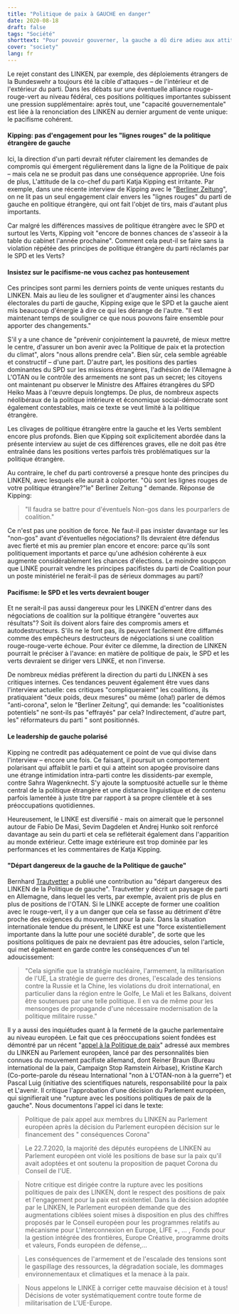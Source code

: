 ```yaml
---
title: "Politique de paix à GAUCHE en danger"
date: 2020-08-18
draft: false
tags: "Société"
shorttext: "Pour pouvoir gouverner, la gauche a dû dire adieu aux attitudes envers la politique étrangère. Cette demande se fait actuellement en raison du débat rouge-rouge-vert."
cover: "society"
lang: fr
---
```


Le rejet constant des LINKEN, par exemple, des déploiements étrangers de la Bundeswehr a toujours été la cible d'attaques – de l'intérieur et de l'extérieur du parti. Dans les débats sur une éventuelle alliance rouge-rouge-vert au niveau fédéral, ces positions politiques importantes subissent une pression supplémentaire: après tout, une "capacité gouvernementale" est liée à la renonciation des LINKEN au dernier argument de vente unique: le pacifisme cohérent.

#### Kipping: pas d'engagement pour les "lignes rouges" de la politique étrangère de gauche

Ici, la direction d'un parti devrait réfuter clairement les demandes de compromis qui émergent régulièrement dans la ligne de la Politique de paix – mais cela ne se produit pas dans une conséquence appropriée. Une fois de plus, L'attitude de la co-chef du parti Katja Kipping est irritante. Par exemple, dans une récente interview de Kipping avec le "[Berliner Zeitung](https://www.berliner-zeitung.de/politik-gesellschaft/der-spd-kanzlerkandidat-muss-mir-nicht-gefallen-li.98231 "Der SPD-Kanzlerkandidat muss mir nicht gefallen")", on ne lit pas un seul engagement clair envers les "lignes rouges" du parti de gauche en politique étrangère, qui ont fait l'objet de tirs, mais d'autant plus importants.

Car malgré les différences massives de politique étrangère avec le SPD et surtout les Verts, Kipping voit "encore de bonnes chances de s'asseoir à la table du cabinet l'année prochaine". Comment cela peut-il se faire sans la violation répétée des principes de politique étrangère du parti réclamés par le SPD et les Verts?

#### Insistez sur le pacifisme-ne vous cachez pas honteusement

Ces principes sont parmi les derniers points de vente uniques restants du LINKEN. Mais au lieu de les souligner et d'augmenter ainsi les chances électorales du parti de gauche, Kipping exige que le SPD et la gauche aient mis beaucoup d'énergie à dire ce qui les dérange de l'autre. "Il est maintenant temps de souligner ce que nous pouvons faire ensemble pour apporter des changements."

S'il y a une chance de "prévenir conjointement la pauvreté, de mieux mettre le centre, d'assurer un bon avenir avec la Politique de paix et la protection du climat", alors "nous allons prendre cela". Bien sûr, cela semble agréable et constructif – d'une part. D'autre part, les positions des parties dominantes du SPD sur les missions étrangères, l'adhésion de l'Allemagne à L'OTAN ou le contrôle des armements ne sont pas un secret; les citoyens ont maintenant pu observer le Ministre des Affaires étrangères du SPD Heiko Maas à l'œuvre depuis longtemps. De plus, de nombreux aspects néolibéraux de la politique intérieure et économique social-démocrate sont également contestables, mais ce texte se veut limité à la politique étrangère.

Les clivages de politique étrangère entre la gauche et les Verts semblent encore plus profonds. Bien que Kipping soit explicitement abordée dans la présente interview au sujet de ces différences graves, elle ne doit pas être entraînée dans les positions vertes parfois très problématiques sur la politique étrangère.

Au contraire, le chef du parti controversé a presque honte des principes du LINKEN, avec lesquels elle aurait à colporter. "Où sont les lignes rouges de votre politique étrangère?"le" Berliner Zeitung " demande. Réponse de Kipping:

> "Il faudra se battre pour d'éventuels Non-gos dans les pourparlers de coalition."

Ce n'est pas une position de force. Ne faut-il pas insister davantage sur les "non-gos" avant d'éventuelles négociations? Ils devraient être défendus avec fierté et mis au premier plan encore et encore: parce qu'ils sont politiquement importants et parce qu'une adhésion cohérente à eux augmente considérablement les chances d'élections. Le moindre soupçon que LINKE pourrait vendre les principes pacifistes du parti de Coalition pour un poste ministériel ne ferait-il pas de sérieux dommages au parti?

#### Pacifisme: le SPD et les verts devraient bouger

Et ne serait-il pas aussi dangereux pour les LINKEN d'entrer dans des négociations de coalition sur la politique étrangère "ouvertes aux résultats"? Soit ils doivent alors faire des compromis amers et autodestructeurs. S'ils ne le font pas, ils peuvent facilement être diffamés comme des empêcheurs destructeurs de négociations si une coalition rouge-rouge-verte échoue. Pour éviter ce dilemme, la direction de LINKEN pourrait le préciser à l'avance: en matière de politique de paix, le SPD et les verts devraient se diriger vers LINKE, et non l'inverse.

De nombreux médias préfèrent la direction du parti du LINKEN à ses critiques internes. Ces tendances peuvent également être vues dans l'interview actuelle: ces critiques "compliqueraient" les coalitions, ils pratiquaient "deux poids, deux mesures" ou même (oha!) parler de démos "anti-corona", selon le "Berliner Zeitung", qui demande: les "coalitionistes potentiels" ne sont-ils pas "effrayés" par cela? Indirectement, d'autre part, les" réformateurs du parti " sont positionnés.

#### Le leadership de gauche polarisé

Kipping ne contredit pas adéquatement ce point de vue qui divise dans l'interview – encore une fois. Ce faisant, il poursuit un comportement polarisant qui affaiblit le parti et qui a atteint son apogée provisoire dans une étrange intimidation intra-parti contre les dissidents-par exemple, contre Sahra Wagenknecht. S'y ajoute la somptuosité actuelle sur le thème central de la politique étrangère et une distance linguistique et de contenu parfois lamentée à juste titre par rapport à sa propre clientèle et à ses préoccupations quotidiennes.

Heureusement, le LINKE est diversifié - mais on aimerait que le personnel autour de Fabio De Masi, Sevim Dagdelen et Andrej Hunko soit renforcé davantage au sein du parti et cela se refléterait également dans l'apparition au monde extérieur. Cette image extérieure est trop dominée par les performances et les commentaires de Katja Kipping.

#### "Départ dangereux de la gauche de la Politique de gauche"

Bernhard [Trautvetter](/static/downloads/200814_Trautvetter_LINKE.pdf "Brandgefährliche Abkehr der LINKEN von linker Politik") a publié une contribution au "départ dangereux des LINKEN de la Politique de gauche". Trautvetter y décrit un paysage de parti en Allemagne, dans lequel les verts, par exemple, avaient pris de plus en plus de positions de l'OTAN. Si le LINKE accepte de former une coalition avec le rouge-vert, il y a un danger que cela se fasse au détriment d'être proche des exigences du mouvement pour la paix. Dans la situation internationale tendue du présent, le LINKE est une "force existentiellement importante dans la lutte pour une société durable", de sorte que les positions politiques de paix ne devraient pas être adoucies, selon l'article, qui met également en garde contre les conséquences d'un tel adoucissement:

> "Cela signifie que la stratégie nucléaire, l'armement, la militarisation de l'UE, La stratégie de guerre des drones, l'escalade des tensions contre la Russie et la Chine, les violations du droit international, en particulier dans la région entre le Golfe, Le Mali et les Balkans, doivent être soutenues par une telle politique. Il en va de même pour les mensonges de propagande d'une nécessaire modernisation de la politique militaire russe."

Il y a aussi des inquiétudes quant à la fermeté de la gauche parlementaire au niveau européen. Le fait que ces préoccupations soient fondées est démontré par un récent "[appel à la Politique de paix](https://www.pressenza.com/de/2020/08/sorge-um-den-friedenspolitischen-kurs-der-linken/ "Sorge um den friedenspolitischen Kurs 'der Linken'")" adressé aux membres du LINKEN au Parlement européen, lancé par des personnalités bien connues du mouvement pacifiste allemand, dont Reiner Braun (Bureau international de la paix, Campaign Stop Ramstein Airbase), Kristine Karch (Co-porte-parole du réseau International "non à L'OTAN-non à la guerre") et Pascal Luig (initiative des scientifiques naturels, responsabilité pour la paix et L'avenir. Il critique l'approbation d'une décision du Parlement européen, qui signifierait une "rupture avec les positions politiques de paix de la gauche". Nous documentons l'appel ici dans le texte:

> Politique de paix appel aux membres du LINKEN au Parlement européen après la décision du Parlement européen décision sur le financement des " conséquences Corona"

> Le 22.7.2020, la majorité des députés européens de LINKEN au Parlement européen ont violé les positions de base sur la paix qu'il avait adoptées et ont soutenu la proposition de paquet Corona du Conseil de l'UE.

> Notre critique est dirigée contre la rupture avec les positions politiques de paix des LINKEN, dont le respect des positions de paix et l'engagement pour la paix est existentiel. Dans la décision adoptée par le LINKEN, le Parlement européen demande que des augmentations ciblées soient mises à disposition en plus des chiffres proposés par le Conseil européen pour les programmes relatifs au mécanisme pour L'interconnexion en Europe, LIFE +, ... , Fonds pour la gestion intégrée des frontières, Europe Créative, programme droits et valeurs, Fonds européen de défense,...

> Les conséquences de l'armement et de l'escalade des tensions sont le gaspillage des ressources, la dégradation sociale, les dommages environnementaux et climatiques et la menace à la paix.

> Nous appelons le LINKE à corriger cette mauvaise décision et à tous! Décisions de voter systématiquement contre toute forme de militarisation de L'UE-Europe.
